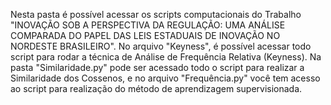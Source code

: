 Nesta pasta é possível acessar os scripts computacionais do Trabalho "INOVAÇÃO SOB A PERSPECTIVA DA REGULAÇÃO: UMA ANÁLISE COMPARADA DO PAPEL DAS LEIS ESTADUAIS DE INOVAÇÃO NO NORDESTE BRASILEIRO". No arquivo "Keyness", é possível acessar todo script para rodar a técnica de Análise de Frequência Relativa (Keyness). Na pasta "Similaridade.py" pode ser acessado todo o script para realizar a Similaridade dos Cossenos, e no arquivo "Frequência.py" você tem acesso ao script para realização do método de aprendizagem supervisionada. 
